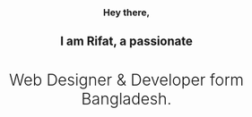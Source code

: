 <div align="center" style="text-align: center">
  <h3>Hey there,</h3>
  <h2>I am Rifat, a passionate</h2>
  <h1 style="font-weight: 300">Web Designer & Developer form Bangladesh.</h1>
</div>
